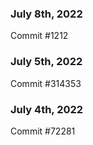 ### July 8th, 2022

Commit #1212

### July 5th, 2022

Commit #314353


### July 4th, 2022

Commit #72281
